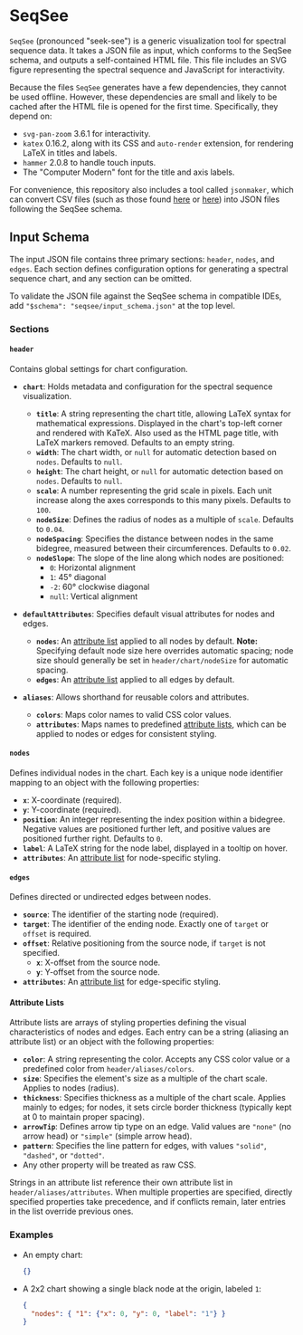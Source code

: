 # SeqSee

`SeqSee` (pronounced "seek-see") is a generic visualization tool for spectral sequence data. It
takes a JSON file as input, which conforms to the SeqSee schema, and outputs a self-contained HTML
file. This file includes an SVG figure representing the spectral sequence and JavaScript for
interactivity.

Because the files `SeqSee` generates have a few dependencies, they cannot be used offline. However,
these dependencies are small and likely to be cached after the HTML file is opened for the first
time. Specifically, they depend on:

- `svg-pan-zoom` 3.6.1 for interactivity.
- `katex` 0.16.2, along with its CSS and `auto-render` extension, for rendering LaTeX in titles and
  labels.
- `hammer` 2.0.8 to handle touch inputs.
- The "Computer Modern" font for the title and axis labels.

For convenience, this repository also includes a tool called `jsonmaker`, which can convert CSV
files (such as those found [here](https://zenodo.org/records/6987157) or
[here](https://zenodo.org/records/6987227)) into JSON files following the SeqSee schema.

## Input Schema

The input JSON file contains three primary sections: `header`, `nodes`, and `edges`. Each section
defines configuration options for generating a spectral sequence chart, and any section can be
omitted.

To validate the JSON file against the SeqSee schema in compatible IDEs, add `"$schema":
"seqsee/input_schema.json"` at the top level.

### Sections

#### `header`

Contains global settings for chart configuration.

- **`chart`**: Holds metadata and configuration for the spectral sequence visualization.
  - **`title`**: A string representing the chart title, allowing LaTeX syntax for mathematical
    expressions. Displayed in the chart's top-left corner and rendered with KaTeX. Also used as the
    HTML page title, with LaTeX markers removed. Defaults to an empty string.
  - **`width`**: The chart width, or `null` for automatic detection based on `nodes`. Defaults to
    `null`.
  - **`height`**: The chart height, or `null` for automatic detection based on `nodes`. Defaults to
    `null`.
  - **`scale`**: A number representing the grid scale in pixels. Each unit increase along the axes
    corresponds to this many pixels. Defaults to `100`.
  - **`nodeSize`**: Defines the radius of nodes as a multiple of `scale`. Defaults to `0.04`.
  - **`nodeSpacing`**: Specifies the distance between nodes in the same bidegree, measured between
    their circumferences. Defaults to `0.02`.
  - **`nodeSlope`**: The slope of the line along which nodes are positioned:
    - `0`: Horizontal alignment
    - `1`: 45° diagonal
    - `-2`: 60° clockwise diagonal
    - `null`: Vertical alignment

- **`defaultAttributes`**: Specifies default visual attributes for nodes and edges.
  - **`nodes`**: An [attribute list](#attribute-lists) applied to all nodes by default. **Note:**
    Specifying default node size here overrides automatic spacing; node size should generally be set
    in `header/chart/nodeSize` for automatic spacing.
  - **`edges`**: An [attribute list](#attribute-lists) applied to all edges by default.

- **`aliases`**: Allows shorthand for reusable colors and attributes.
  - **`colors`**: Maps color names to valid CSS color values.
  - **`attributes`**: Maps names to predefined [attribute lists](#attribute-lists), which can be
    applied to nodes or edges for consistent styling.

#### `nodes`

Defines individual nodes in the chart. Each key is a unique node identifier mapping to an object
with the following properties:

- **`x`**: X-coordinate (required).
- **`y`**: Y-coordinate (required).
- **`position`**: An integer representing the index position within a bidegree. Negative values are
  positioned further left, and positive values are positioned further right. Defaults to `0`.
- **`label`**: A LaTeX string for the node label, displayed in a tooltip on hover.
- **`attributes`**: An [attribute list](#attribute-lists) for node-specific styling.

#### `edges`

Defines directed or undirected edges between nodes.

- **`source`**: The identifier of the starting node (required).
- **`target`**: The identifier of the ending node. Exactly one of `target` or `offset` is required.
- **`offset`**: Relative positioning from the source node, if `target` is not specified.
  - **`x`**: X-offset from the source node.
  - **`y`**: Y-offset from the source node.
- **`attributes`**: An [attribute list](#attribute-lists) for edge-specific styling.

#### Attribute Lists

Attribute lists are arrays of styling properties defining the visual characteristics of nodes and
edges. Each entry can be a string (aliasing an attribute list) or an object with the following
properties:

- **`color`**: A string representing the color. Accepts any CSS color value or a predefined color
  from `header/aliases/colors`.
- **`size`**: Specifies the element's size as a multiple of the chart scale. Applies to nodes
  (radius).
- **`thickness`**: Specifies thickness as a multiple of the chart scale. Applies mainly to edges;
  for nodes, it sets circle border thickness (typically kept at 0 to maintain proper spacing).
- **`arrowTip`**: Defines arrow tip type on an edge. Valid values are `"none"` (no arrow head) or
  `"simple"` (simple arrow head).
- **`pattern`**: Specifies the line pattern for edges, with values `"solid"`, `"dashed"`, or
  `"dotted"`.
- Any other property will be treated as raw CSS.

Strings in an attribute list reference their own attribute list in `header/aliases/attributes`. When
multiple properties are specified, directly specified properties take precedence, and if conflicts
remain, later entries in the list override previous ones.

### Examples

- An empty chart:

  ```json
  {}
  ```
  
- A 2x2 chart showing a single black node at the origin, labeled `1`:

  ```json
  {
    "nodes": { "1": {"x": 0, "y": 0, "label": "1"} }
  }
  ```
